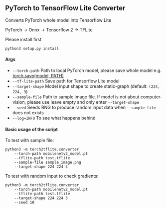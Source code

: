 ## PyTorch to TensorFlow Lite Converter

Converts PyTorch whole model into Tensorflow Lite

PyTorch -> Onnx -> Tensorflow 2 -> TFLite


Please install first


    python3 setup.py install
    
    
#### Args

- `--torch-path` Path to local PyTorch model, please save whole model e.g. [torch.save(model, PATH)](https://pytorch.org/tutorials/beginner/saving_loading_models.html#save-load-entire-model)
- `--tf-lite-path` Save path for Tensorflow Lite model
- `--target-shape` Model input shape to create static-graph (default: `(224, 224, 3`)
- `--sample-file` Path to sample image file. If model is not about computer-vision, please use leave empty and only
  enter `--target-shape`
- `--seed` Seeds RNG to produce random input data when `--sample-file` does not exists
- `--log=INFO` To see what happens behind

#### Basic usage of the script

To test with sample file:

    python3 -m torch2tflite.converter
        --torch-path mobilenetv2_model.pt
        --tflite-path test.tflite
        --sample-file sample_image.png
        --target-shape 224 224 3

To test with random input to check gradients:

    python3 -m torch2tflite.converter
        --torch-path mobilenetv2_model.pt
        --tflite-path test.tflite
        --target-shape 224 224 3
        --seed 10
